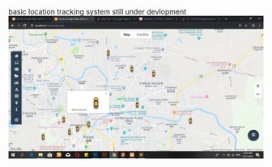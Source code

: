 basic location tracking system still under devlopment 
 ![alt text](https://raw.githubusercontent.com/Abdelrhman-Rayis/location-tracking/master/img/location.JPG)
